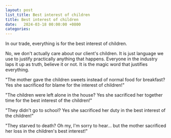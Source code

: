 ```yaml
---
layout: post
list_title: Best interest of children
title: Best interest of children
date:   2024-03-18 00:00:00 +0800
categories:
---
```


In our trade, everything is for the best interest of children.

No, we don't actually care about our client's children. It is just language we
use to justify practically anything that happens. Everyone in the industry laps
it up as truth, believe it or not. It is the magic word that justifies
everything.

"The mother gave the children sweets instead of normal food for breakfast? Yes
she sacrificed for blame for the interest of children!"

"The children were left alone in the house? Yes she sacrificed her together time
for the best interest of the children!"

"They didn't go to school? Yes she sacrificed her duty in the best interest of
the children!"

"They starved to death? Oh my, I'm sorry to hear... but the mother sacrificed
her loss in the children's best interest!"
